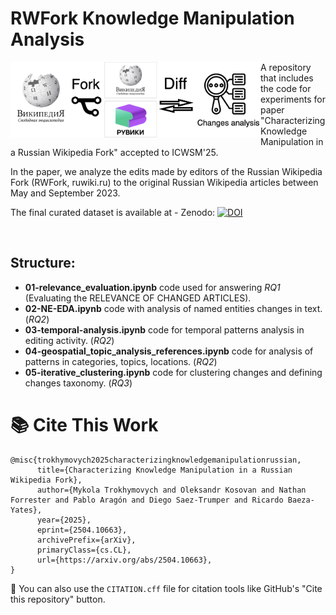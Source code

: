 # RWFork Knowledge Manipulation Analysis

<img align="left" src="figures/resear_question_scketch.png" alt="scketch" style="width:400px;"/>

<!-- <img align="left" src="figures/rumap.png" alt="locations of changed articles" style="width:400px;"/>
<img align="left" src="figures/temporal_edits.png" alt="temporal patterns in data" style="width:400px;"/> -->

A repository that includes the code for experiments for paper "Characterizing Knowledge Manipulation in a Russian Wikipedia Fork" accepted to ICWSM'25. 

In the paper, we analyze the edits made by editors of the Russian Wikipedia Fork (RWFork, ruwiki.ru) to the original Russian Wikipedia articles between May and September 2023.

The final curated dataset is available at - Zenodo: [![DOI](https://zenodo.org/badge/DOI/10.5281/zenodo.15073728.svg)](https://doi.org/10.5281/zenodo.15073728)

<br clear="all" />

## Structure: 
- **01-relevance_evaluation.ipynb** code used for answering *RQ1* (Evaluating the RELEVANCE OF CHANGED ARTICLES).
- **02-NE-EDA.ipynb** code with analysis of named entities changes in text. (*RQ2*)
- **03-temporal-analysis.ipynb** code for temporal patterns analysis in editing activity. (*RQ2*)
- **04-geospatial_topic_analysis_references.ipynb** code for analysis of patterns in categories, topics, locations. (*RQ2*)
- **05-iterative_clustering.ipynb** code for clustering changes and defining changes taxonomy. (*RQ3*)

# 📚 Cite This Work

```
@misc{trokhymovych2025characterizingknowledgemanipulationrussian,
      title={Characterizing Knowledge Manipulation in a Russian Wikipedia Fork}, 
      author={Mykola Trokhymovych and Oleksandr Kosovan and Nathan Forrester and Pablo Aragón and Diego Saez-Trumper and Ricardo Baeza-Yates},
      year={2025},
      eprint={2504.10663},
      archivePrefix={arXiv},
      primaryClass={cs.CL},
      url={https://arxiv.org/abs/2504.10663}, 
}
```

📄 You can also use the `CITATION.cff` file for citation tools like GitHub's "Cite this repository" button.
